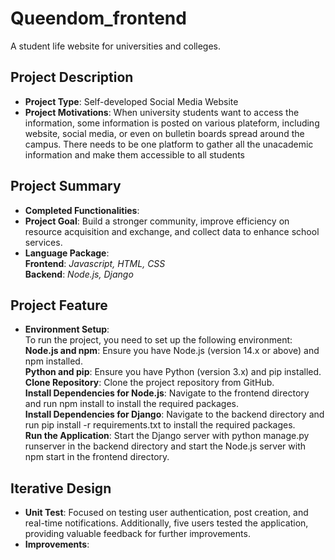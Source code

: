 # Queendom_frontend
A student life website for universities and colleges.

## Project Description
- **Project Type**: Self-developed Social Media Website 
- **Project Motivations**: When university students want to access the information, some information is posted on various plateform, including website, social media, or even on bulletin boards spread around the campus. There needs to be one platform to gather all the unacademic information and make them
accessible to all students

## Project Summary
- **Completed Functionalities**:
- **Project Goal**: Build a stronger community, improve efficiency on resource acquisition and exchange, and collect data to enhance school services.
- **Language Package**:<br>
**Frontend**: *Javascript, HTML, CSS*<br>
**Backend**: *Node.js, Django*<br>
  
## Project Feature

- **Environment Setup**:<br>
To run the project, you need to set up the following environment: <br>
**Node.js and npm**: Ensure you have Node.js (version 14.x or above) and npm installed.<br>
**Python and pip**: Ensure you have Python (version 3.x) and pip installed.<br>
**Clone Repository**: Clone the project repository from GitHub.<br>
**Install Dependencies for Node.js**: Navigate to the frontend directory and run npm install to install the required packages.<br>
**Install Dependencies for Django**: Navigate to the backend directory and run pip install -r requirements.txt to install the required packages.<br>
**Run the Application**: Start the Django server with python manage.py runserver in the backend directory and start the Node.js server with npm start in the frontend directory.<br>

## Iterative Design
- **Unit Test**: Focused on testing user authentication, post creation, and real-time notifications. Additionally, five users tested the application, providing valuable feedback for further improvements.
- **Improvements**:
